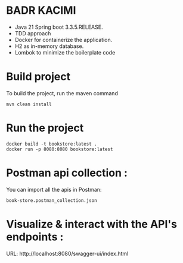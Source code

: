 # BADR KACIMI

* Java 21 Spring boot 3.3.5.RELEASE.
* TDD approach
* Docker for containerize the application.
* H2 as in-memory database.
* Lombok to minimize the boilerplate code

# Build project

To build the project, run the maven command

```
mvn clean install
```

# Run the project

```
docker build -t bookstore:latest .
docker run -p 8080:8080 bookstore:latest 
```

# Postman api collection :

You can import all the apis in Postman:

```
book-store.postman_collection.json
```

# Visualize & interact with the API's endpoints :

URL: http://localhost:8080/swagger-ui/index.html